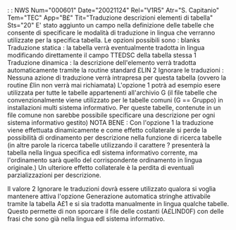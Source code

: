  :  : NWS Num="000601" Date="20021124" Rel="V1R5" Atr="S. Capitanio" Tem="TEC" App="B£" Tit="Traduzione descrizioni elementi di tabella" Sts="20"
E' stato aggiunto un campo nella definizione delle tabelle che consente di specificare le modalità
di traduzione in lingua che verranno utilizzate per la specifica tabella.
Le opzioni possibili sono : 
blanks    Traduzione statica :  la tabella verrà eventualmente tradotta in lingua modificando                               direttamente il campo TTEDSC della tabella stessa 1         Traduzione dinamica :  la descrizione dell'elemento verrà tradotta automaticamente tramite
                               la routine standard £LIN
2         Ignorare le traduzioni :  Nessuna azione di traduzione verrà intrapresa per questa tabella
                                  (ovvero la routine £lin non verrà mai richiamata) L'opzione 1 potrà ad esempio esere utilizzata per tutte le tabelle appartenenti all'archivio G (il file tabelle che convenzionalmente viene utilizzato per le tabelle comuni (G == Gruppo) in installazioni multi sistema informativo. Per queste tabelle, contenute in un file comune non sarebbe possibile specificare una descrizione per ogni sistema informativo gestito) NOTA BENE :  Con l'opzione 1 la traduzione viene effettuata dinamicamente e come effetto collaterale
si perde la possibilità di ordinamento per descrizione nella funzione di ricerca tabelle (in altre parole la ricerca tabelle utilizzando il carattere ? presenterà la tabella nella lingua specifica edl sistema informativo corrente, ma l'ordinamento sarà quello del corrispondente ordinamento in lingua originale.) Un ulteriore effetto collaterale è la perdita di eventuali parzializzazioni per descrizione.

Il valore 2 Ignorare le traduzioni dovrà essere utilizzato qualora si voglia mantenere attiva l'opzione Generazione automatica stringhe attivabile tramite la tabella A£1 e si sia tradotta manualmente in lingua qualche tabelle. Questo permette di non sporcare il file delle costanti (A£LIND0F) con delle frasi che sono già nella lingua edl sistema informativo.

